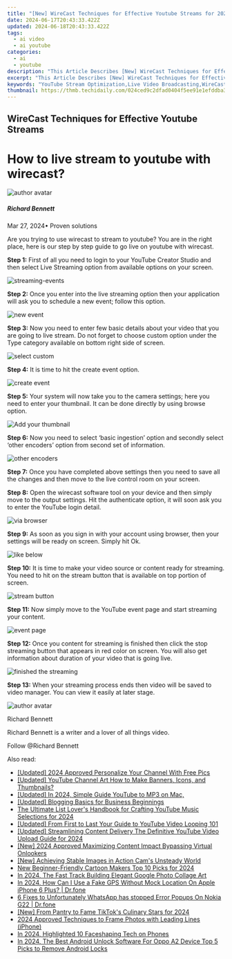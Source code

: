 ```yaml
---
title: "[New] WireCast Techniques for Effective Youtube Streams for 2024"
date: 2024-06-17T20:43:33.422Z
updated: 2024-06-18T20:43:33.422Z
tags:
  - ai video
  - ai youtube
categories:
  - ai
  - youtube
description: "This Article Describes [New] WireCast Techniques for Effective Youtube Streams for 2024"
excerpt: "This Article Describes [New] WireCast Techniques for Effective Youtube Streams for 2024"
keywords: "YouTube Stream Optimization,Live Video Broadcasting,WireCast Streaming Tips,Effective Livestream Techniques,Engaging Youtube Content,Online Stream Management,Enhancing Video Quality"
thumbnail: https://thmb.techidaily.com/024ced9c2dfad0404f5ee91e1efddba3dce2978ade3e359fc80cf8eaccdc84ab.jpg
---
```


## WireCast Techniques for Effective Youtube Streams

# How to live stream to youtube with wirecast?

![author avatar](https://images.wondershare.com/filmora/article-images/richard-bennett.jpg)

##### Richard Bennett

 Mar 27, 2024• Proven solutions

 Are you trying to use wirecast to stream to youtube? You are in the right place, here is our step by step guide to go live on youtube with wirecast.

**Step 1:** First of all you need to login to your YouTube Creator Studio and then select Live Streaming option from available options on your screen.

![streaming-events](https://images.wondershare.com/filmora/article-images/streaming-events.jpg)

**Step 2:** Once you enter into the live streaming option then your application will ask you to schedule a new event; follow this option.

![new event](https://images.wondershare.com/filmora/article-images/new-event.jpg)

**Step 3:** Now you need to enter few basic details about your video that you are going to live stream. Do not forget to choose custom option under the Type category available on bottom right side of screen.

![select custom](https://images.wondershare.com/filmora/article-images/select-custom.jpg)

**Step 4:** It is time to hit the create event option.

![create event](https://images.wondershare.com/filmora/article-images/create-event.jpg)

**Step 5:** Your system will now take you to the camera settings; here you need to enter your thumbnail. It can be done directly by using browse option.

![Add your thumbnail](https://images.wondershare.com/filmora/article-images/add-your-thumbnail.jpg)

**Step 6:** Now you need to select ‘basic ingestion’ option and secondly select ‘other encoders’ option from second set of information.

![other encoders](https://images.wondershare.com/filmora/article-images/other-encoders.jpg)

**Step 7:** Once you have completed above settings then you need to save all the changes and then move to the live control room on your screen.

**Step 8:** Open the wirecast software tool on your device and then simply move to the output settings. Hit the authenticate option, it will soon ask you to enter the YouTube login detail.

![via browser](https://images.wondershare.com/filmora/article-images/via-browser.jpg)

**Step 9:** As soon as you sign in with your account using browser, then your settings will be ready on screen. Simply hit Ok.

![like below](https://images.wondershare.com/filmora/article-images/like-below.jpg)

**Step 10:** It is time to make your video source or content ready for streaming. You need to hit on the stream button that is available on top portion of screen.

![stream button](https://images.wondershare.com/filmora/article-images/stream-button.jpg)

**Step 11:** Now simply move to the YouTube event page and start streaming your content.

![event page](https://images.wondershare.com/filmora/article-images/event-page.jpg)

**Step 12:** Once you content for streaming is finished then click the stop streaming button that appears in red color on screen. You will also get information about duration of your video that is going live.

![finished the streaming](https://images.wondershare.com/filmora/article-images/finished-the-streaming.jpg)

**Step 13:** When your streaming process ends then video will be saved to video manager. You can view it easily at later stage.

![author avatar](https://images.wondershare.com/filmora/article-images/richard-bennett.jpg)

Richard Bennett

Richard Bennett is a writer and a lover of all things video.

Follow @Richard Bennett


<ins class="adsbygoogle"
     style="display:block"
     data-ad-format="autorelaxed"
     data-ad-client="ca-pub-7571918770474297"
     data-ad-slot="1223367746"></ins>



<ins class="adsbygoogle"
     style="display:block"
     data-ad-client="ca-pub-7571918770474297"
     data-ad-slot="8358498916"
     data-ad-format="auto"
     data-full-width-responsive="true"></ins>

<span class="atpl-alsoreadstyle">Also read:</span>
<div><ul>
<li><a href="https://youtube-lab.techidaily.com/92411018-updated-2024-approved-personalize-your-channel-with-free-pics/"><u>[Updated] 2024 Approved  Personalize Your Channel With Free Pics</u></a></li>
<li><a href="https://youtube-lab.techidaily.com/ed-youtube-channel-art-how-to-make-banners-icons-and-thumbnails/"><u>[Updated] YouTube Channel Art  How to Make Banners, Icons, and Thumbnails?</u></a></li>
<li><a href="https://youtube-lab.techidaily.com/ed-in-2024-simple-guide-youtube-to-mp3-on-mac/"><u>[Updated] In 2024, Simple Guide  YouTube to MP3 on Mac,</u></a></li>
<li><a href="https://youtube-lab.techidaily.com/ed-blogging-basics-for-business-beginnings/"><u>[Updated] Blogging Basics for Business Beginnings</u></a></li>
<li><a href="https://youtube-lab.techidaily.com/ltimate-list-lovers-handbook-for-crafting-youtube-music-selections-for-2024/"><u>The Ultimate List Lover's Handbook for Crafting YouTube Music Selections for 2024</u></a></li>
<li><a href="https://youtube-lab.techidaily.com/ed-from-first-to-last-your-guide-to-youtube-video-looping-101/"><u>[Updated] From First to Last  Your Guide to YouTube Video Looping 101</u></a></li>
<li><a href="https://youtube-lab.techidaily.com/ed-streamlining-content-delivery-the-definitive-youtube-video-upload-guide-for-2024/"><u>[Updated] Streamlining Content Delivery  The Definitive YouTube Video Upload Guide for 2024</u></a></li>
<li><a href="https://youtube-lab.techidaily.com/024-approved-maximizing-content-impact-bypassing-virtual-onlookers/"><u>[New] 2024 Approved  Maximizing Content Impact  Bypassing Virtual Onlookers</u></a></li>
<li><a href="https://extra-hints.techidaily.com/new-achieving-stable-images-in-action-cams-unsteady-world/"><u>[New] Achieving Stable Images in Action Cam's Unsteady World</u></a></li>
<li><a href="https://ai-driven-video-production.techidaily.com/new-beginner-friendly-cartoon-makers-top-10-picks-for-2024/"><u>New Beginner-Friendly Cartoon Makers Top 10 Picks for 2024</u></a></li>
<li><a href="https://vp-tips.techidaily.com/in-2024-the-fast-track-building-elegant-google-photo-collage-art/"><u>In 2024, The Fast Track  Building Elegant Google Photo Collage Art</u></a></li>
<li><a href="https://review-topics.techidaily.com/in-2024-how-can-i-use-a-fake-gps-without-mock-location-on-apple-iphone-6-plus-drfone-by-drfone-virtual-ios/"><u>In 2024, How Can I Use a Fake GPS Without Mock Location On Apple iPhone 6 Plus? | Dr.fone</u></a></li>
<li><a href="https://howto.techidaily.com/6-fixes-to-unfortunately-whatsapp-has-stopped-error-popups-on-nokia-g22-drfone-by-drfone-fix-android-problems-fix-android-problems/"><u>6 Fixes to Unfortunately WhatsApp has stopped Error Popups On Nokia G22 | Dr.fone</u></a></li>
<li><a href="https://tiktok-clips.techidaily.com/new-from-pantry-to-fame-tiktoks-culinary-stars-for-2024/"><u>[New] From Pantry to Fame  TikTok's Culinary Stars for 2024</u></a></li>
<li><a href="https://some-skills.techidaily.com/2024-approved-techniques-to-frame-photos-with-leading-lines-iphone/"><u>2024 Approved  Techniques to Frame Photos with Leading Lines (iPhone)</u></a></li>
<li><a href="https://some-knowledge.techidaily.com/in-2024-highlighted-10-faceshaping-tech-on-phones/"><u>In 2024, Highlighted 10 Faceshaping Tech on Phones</u></a></li>
<li><a href="https://sim-unlock.techidaily.com/in-2024-the-best-android-unlock-software-for-oppo-a2-device-top-5-picks-to-remove-android-locks-by-drfone-android/"><u>In 2024, The Best Android Unlock Software For Oppo A2 Device Top 5 Picks to Remove Android Locks</u></a></li>
</ul></div>
